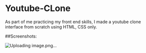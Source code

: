 # Youtube-CLone
As part of me practicing my front end skills, I made a youtube clone interface from scratch using HTML, CSS only.


##Screenshots:

![Uploading image.png…]()

